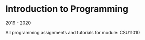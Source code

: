 # Introduction to Programming

2019 - 2020

All programming assignments and tutorials for module: CSU11010

